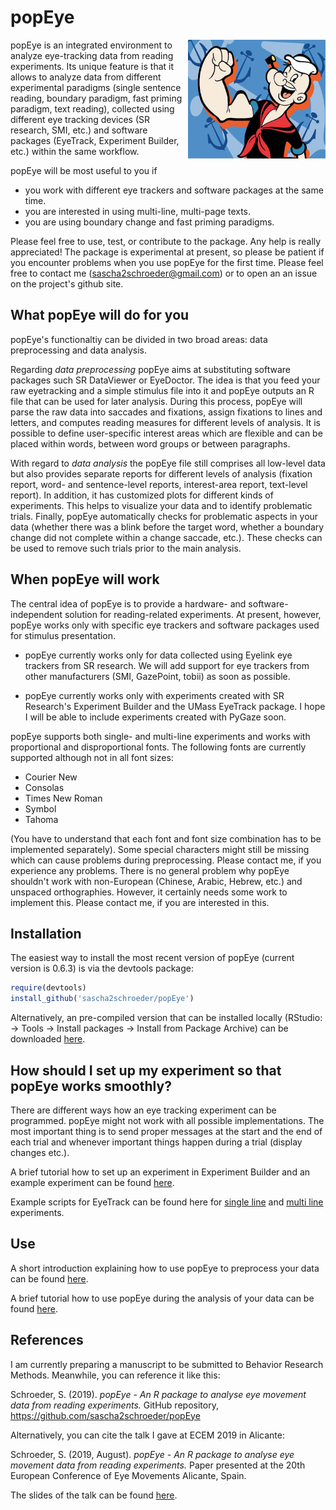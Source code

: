 # popEye

<img align="right" width="220" height="190" src="materials/popeye1.jpg?raw=true">

popEye is an integrated environment to analyze eye-tracking data from reading experiments. Its unique feature is that it allows to analyze data from different experimental paradigms (single sentence reading, boundary paradigm, fast priming paradigm, text reading), collected using different eye tracking devices (SR research, SMI, etc.) and software packages (EyeTrack, Experiment Builder, etc.) within the same workflow.

popEye will be most useful to you if
- you work with different eye trackers and software packages at the same time.
- you are interested in using multi-line, multi-page texts.
- you are using boundary change and fast priming paradigms. 

Please feel free to use, test, or contribute to the package. Any help is really appreciated! The package is experimental at present, so please be patient if you encounter problems when you use popEye for the first time. Please feel free to contact me (sascha2schroeder@gmail.com) or to open an an issue on the project's github site.


## What popEye will do for you


popEye's functionaltiy can be divided in two broad areas: data preprocessing 
and data analysis.

Regarding *data preprocessing* popEye aims at substituting software packages such
SR DataViewer or EyeDoctor. The idea is that you feed your raw eyetracking and a
simple stimulus file into it and popEye outputs an R file that can be used for later analysis. 
During this process, popEye will parse the raw data into saccades and fixations,
assign fixations to lines and letters, and computes reading measures for different levels of analysis. 
It is possible to define user-specific interest areas which are flexible and can be placed within words, 
between word groups or between paragraphs.

With regard to *data analysis* the popEye file still comprises all low-level data but also 
provides separate reports for different levels of analysis (fixation report, word-
and sentence-level reports, interest-area report, text-level report). In addition, 
it has customized plots for different kinds of experiments. This helps to visualize 
your data and to identify problematic trials. Finally, popEye automatically checks 
for problematic aspects in your data (whether there was a blink before the target word, 
whether a boundary change did not complete within a change saccade, etc.). These checks
can be used to remove such trials prior to the main analysis.


## When popEye will work

The central idea of popEye is to provide a hardware- and software-independent solution
for reading-related experiments. At present, however, popEye works only with specific
eye trackers and software packages used for stimulus presentation.

- popEye currently works only for data collected using Eyelink eye trackers from SR research.
We will add support for eye trackers from other manufacturers (SMI, GazePoint, tobii) as soon as possible.

- popEye currently works only with experiments created with SR Research's 
Experiment Builder and the UMass EyeTrack package. I hope I will be able to include experiments created with PyGaze soon.

popEye supports both single- and multi-line experiments and works with 
proportional and disproportional fonts. The following fonts are currently supported although not in all font sizes:

- Courier New 
- Consolas
- Times New Roman
- Symbol
- Tahoma

(You have to understand that each font and font size combination has to be implemented separately). 
Some special characters might still be missing which can cause problems during preprocessing. Please contact me,
if you experience any problems.
There is no general problem why popEye shouldn't work with non-European (Chinese, Arabic, Hebrew, etc.) 
and unspaced orthographies. However, it certainly needs some work to implement this. 
Please contact me, if you are interested in this.


## Installation

The easiest way to install the most recent version of popEye (current version is 0.6.3) 
is via the devtools package:

``` R
require(devtools)
install_github('sascha2schroeder/popEye')
```

Alternatively, an pre-compiled version that can be installed locally (RStudio: -> Tools -> Install packages
-> Install from Package Archive) can be downloaded [here](builds/popEye_0.6.3.tar.gz).


## How should I set up my experiment so that popEye works smoothly?

There are different ways how an eye tracking experiment can be programmed. 
popEye might not work with all possible implementations. The most important thing is to send proper
messages at the start and the end of each trial and whenever important things happen during a trial 
(display changes etc.). 

A brief tutorial how to set up an experiment in Experiment Builder and an example experiment
can be found [here](materials/Setup_ExperimentBuilder.md).

Example scripts for EyeTrack can be found here for
[single line](materials/EyeTrack_SingleLine.script) and 
[multi line](materials/EyeTrack_MultiLine.script) experiments.


## Use

A short introduction explaining how to use popEye to preprocess your data can be found [here](materials/Preprocessing.md).

A brief tutorial how to use popEye during the analysis of your data can be found [here](materials/Analysis.md).



## References

I am currently preparing a manuscript to be submitted to Behavior Research Methods.
Meanwhile, you can reference it like this:

Schroeder, S. (2019). *popEye - An R package to analyse eye movement data from reading experiments.* GitHub repository, https://github.com/sascha2schroeder/popEye

Alternatively, you can cite the talk I gave at ECEM 2019 in Alicante:

Schroeder, S. (2019, August). *popEye - An R package to analyse eye movement data from reading experiments.* Paper presented at the 20th European Conference of Eye Movements Alicante, Spain.

The slides of the talk can be found [here](paper/ECEM_2019_popEye.pdf).
